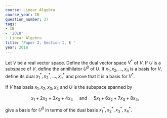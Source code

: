 ```yaml
---
course: Linear Algebra
course_year: IB
question_number: 37
tags:
- IB
- '2018'
- Linear Algebra
title: 'Paper 2, Section I, E '
year: 2018
---
```




Let $V$ be a real vector space. Define the dual vector space $V^{*}$ of $V$. If $U$ is a subspace of $V$, define the annihilator $U^{0}$ of $U$. If $x_{1}, x_{2}, \ldots, x_{n}$ is a basis for $V$, define its dual $x_{1}^{*}, x_{2}^{*}, \ldots, x_{n}^{*}$ and prove that it is a basis for $V^{*}$.

If $V$ has basis $x_{1}, x_{2}, x_{3}, x_{4}$ and $U$ is the subspace spanned by

$$x_{1}+2 x_{2}+3 x_{3}+4 x_{4} \quad \text { and } \quad 5 x_{1}+6 x_{2}+7 x_{3}+8 x_{4},$$

give a basis for $U^{0}$ in terms of the dual basis $x_{1}^{*}, x_{2}^{*}, x_{3}^{*}, x_{4}^{*}$.